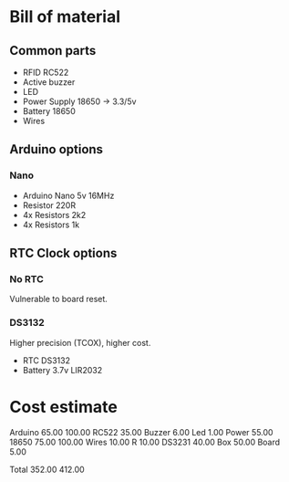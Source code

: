 # Bill of material

## Common parts

- RFID RC522
- Active buzzer
- LED
- Power Supply 18650 -> 3.3/5v
- Battery 18650
- Wires

## Arduino options

### Nano

- Arduino Nano 5v 16MHz
- Resistor 220R
- 4x Resistors 2k2
- 4x Resistors 1k

## RTC Clock options

### No RTC

Vulnerable to board reset.

### DS3132

Higher precision (TCOX), higher cost.

- RTC DS3132
- Battery 3.7v LIR2032

# Cost estimate

Arduino   65.00     100.00
RC522     35.00
Buzzer     6.00
Led        1.00
Power     55.00
18650     75.00     100.00
Wires     10.00
R         10.00
DS3231    40.00
Box       50.00
Board      5.00

Total    352.00     412.00
